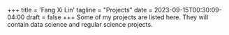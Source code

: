 +++
title = 'Fang Xi Lin'
tagline = "Projects"
date = 2023-09-15T00:30:09-04:00
draft = false
+++
Some of my projects are listed here. They will contain data science and regular science projects.